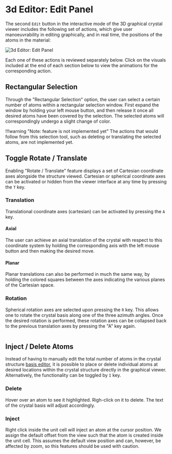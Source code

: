 # 3d Editor: Edit Panel

The second `Edit` button <i class="zmdi zmdi-border-color zmdi-hc-border"></i> in the interactive mode of the 3D graphical crystal viewer includes the following set of actions, which give user manoeuvrability in editing graphically, and in real time, the positions of the atoms in the material:

<!-- TODO: this image is too large, make buttons same size as in View Panel -->

![3d Editor: Edit Panel](../../images/materials-designer/edit-features-viewer.png "3d Editor: Edit Panel") 

 
Each one of these actions is reviewed separately below. Click on the visuals included at the end of each section below to view the animations for the corresponding action.     

## Rectangular Selection

Through the "Rectangular Selection" option, the user can select a certain number of atoms within a rectangular selection window. First expand the window by holding your left mouse button, and then release it once all desired atoms have been covered by the selection. The selected atoms will correspondingly undergo a slight change of color.   

!!!warning "Note: feature is not implemented yet"
    The actions that would follow from this selection tool, such as deleting or translating the selected atoms, are not implemented yet. 

## Toggle Rotate / Translate

Enabling "Rotate / Translate" feature displays a set of Cartesian coordinate axes alongside the structure viewed. Cartesian or spherical coordinate axes can be activated or hidden from the viewer interface at any time by pressing the `T` key. 

### Translation

Translational coordinate axes (cartesian) can be activated by pressing the `A` key.

#### Axial

The user can achieve an axial translation of the crystal with respect to this coordinate system by holding the corresponding axis with the left mouse button and then making the desired move. 

#### Planar

Planar translations can also be performed in much the same way, by holding the colored squares between the axes indicating the various planes of the Cartesian space.   

### Rotation

Spherical rotation axes are selected upon pressing the `R` key. This allows one to rotate the crystal basis along one of the three azimuth angles. Once the desired rotation is performed, these rotation axes can be collapsed back to the previous translation axes by pressing the "A" key again. 

<img data-gifffer="/images/materials-designer/ViewerEditTranslate.gif" />

## Inject / Delete Atoms

Instead of having to manually edit the total number of atoms in the crystal structure [basis editor](../source-editor/basis.md), it is possible to place or delete individual atoms at desired locations within the crystal structure directly in the graphical viewer. Alternatively, the functionality can be toggled by `I` key.

### Delete

Hover over an atom to see it highlighted. Righ-click on it to delete. The text of the crystal basis will adjust accordingly.

### Inject

Right click inside the unit cell will inject an atom at the cursor position. We assign the default offset from the view such that the atom is created inside the unit cell. This assumes the default view position and can, however, be affected by zoom, so this features should be used with caution.
 
<img data-gifffer="/images/materials-designer/ViewerEditInject.gif" />

